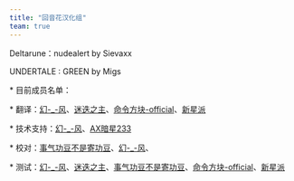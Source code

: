 ```yaml
---
title: "回音花汉化组"
team: true
---
```


Deltarune：nudealert by Sievaxx

UNDERTALE : GREEN by Migs

\* 目前成员名单：

\* 翻译：[幻-_-风](https://space.bilibili.com/480949576)、[迷迭之主](https://space.bilibili.com/1303970560)、[命令方块-official](https://space.bilibili.com/1357749418)、[新星派](https://space.bilibili.com/486216857)

\* 技术支持：[幻-_-风](https://space.bilibili.com/480949576)、[AX暗星233](https://space.bilibili.com/443074427)

\* 校对：[事气功豆不是寄功豆](https://space.bilibili.com/540996565)、[幻-_-风](https://space.bilibili.com/480949576)、

\* 测试：[幻-_-风](https://space.bilibili.com/480949576)、[迷迭之主](https://space.bilibili.com/1303970560)、[事气功豆不是寄功豆](https://space.bilibili.com/540996565)、[命令方块-official](https://space.bilibili.com/1357749418)、[新星派](https://space.bilibili.com/486216857)